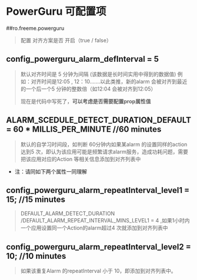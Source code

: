 # PowerGuru 可配置项

##ro.freeme.powerguru

>配置 对齐方案是否 开启（true / false）

## config_powerguru_alarm_defInterval = 5

>默认对齐时间是 5 分钟为间隔 (该数据是长时间实用中得到的数据值)
>例如：对齐时间是12:05 , 12：10.......以此类推，新的alarm 会被对齐到最近的一个后一个5 分钟的整数倍（如12:04 会被对齐到12:05）
>
>现在是代码中写死了，**可以考虑是否需要配置prop属性值**
>


## ALARM_SCEDULE_DETECT_DURATION_DEFAULT = 60 * MILLIS_PER_MINUTE //60 minutes
> 默认的自学习时间段，如判断 60分钟内如果某alarm 的设置同样的action 达到5 次，即认为该应用可能是频繁请求alarm服务，造成功耗问题，需要把该应用对应的Action 等相关信息添加到对齐列表中

* 注：请同如下两个属性一同理解

## config_powerguru_alarm_repeatInterval_level1 = 15; //15 minutes

>DEFAULT_ALARM_DETECT_DURATION  /DEFAULT_ALARM_REPEAT_INTERVAL_MINS_LEVEL1 = 4 ,如果1小时内一个应用设置同一个Action的alarm超过4 次就添加到对齐列表中

## config_powerguru_alarm_repeatInterval_level2 = 10; //10 minutes
>如果该重复Alarm 的repeatInterval 小于 10，即添加到对齐列表中。


















